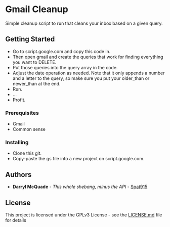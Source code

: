 # Gmail Cleanup

Simple cleanup script to run that cleans your inbox based on a given query.

## Getting Started

- Go to script.google.com and copy this code in.
- Then open gmail and create the queries that work for finding everything you want to DELETE.
- Put those queries into the query array in the code.
- Adjust the date operation as needed. Note that it only appends a number and a letter to the query, so make sure you put your older_than or newer_than at the end.
- Run.
- ...
- Profit.

### Prerequisites

- Gmail
- Common sense

### Installing

- Clone this git.
- Copy-paste the gs file into a new project on script.google.com.

## Authors

* **Darryl McQuade** - *This whole shebang, minus the API* - [Spat915](https://github.com/spat915)

## License

This project is licensed under the GPLv3 License - see the [LICENSE.md](Gmail-Cleanup/LICENCE.md) file for details
